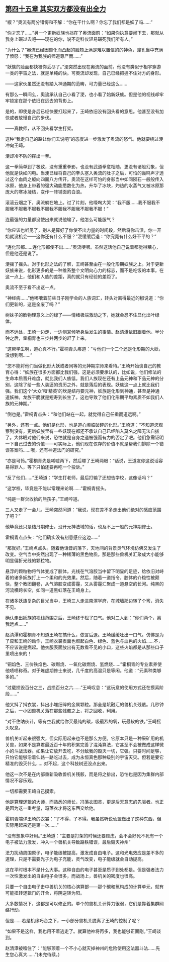 ## [第四十五章 其实双方都没有出全力](https://www.xxbiquge.com/11_11207/9123072.html)


  “椒？”奥流有两分错愕和不解：“你在干什么啊？你忘了我们都是妖了吗……”

  “你才忘了……”另一个更新妖族也挡在了奥流面前：“如果你执意要闹下去，那就从我身上碾过去吧——现在的你，说不定科仪轻易碾死我们所有人。”

  “为什么？”奥流已经因兽化而凸起的脸颊上满是难以置信的的神色，瞳孔当中充满了愤怒：“我在为我族的师道尊严而……”

  “妖族的脸面都快被你丢尽了。”浭突然出现在奧流的面前。他没有类似于相宇穿游一类的宇宙之法，就是单纯的快。可奧流却发现，自己已经把握不住对方的身形。

  ——这家伙虽然还没有踏入神通期的范畴，可力量已经这么……

  有那么一瞬间么，奧流承认自己小看了浭，也小看了始新妖族。但是他的视线却牢牢锁定在那个依旧在远去的背影上。

  是的，即使是身后已经快要打起来了，王崎依旧没有回头看的意思。他甚至没有加快或者放慢自己的步伐。

  ——真教师，从不回头看学生打架。

  这种“我走自己的路让你们去说吧”的态度进一步激发了奥流的怒气。他就要绕过浭冲向王崎。

  浭却冷不防的挥出一拳。

  这一拳简单到了极致，没有重重拳影，也没有武道拳意相随，更没有诸般幻象，但他就是快如闪电。当浭已经将自己的拳头塞入奥流的肚子之后，可怕的轰鸣声才透过这个血肉之躯向四面八方传开。奥流在这样可怕的身影当中如同陨石一般般传入冰原，他身上带着的强大动能悉数化为热，升华了冰块，灼热的水蒸气又被冰原那庞大的寒冰凝结，变作一阵铺面的白浪。

  滚滚云烟之下，奥流躺在地上。过了片刻，他嚎啕大哭：“我不服……我不服我不服我不服我不服我不服我不服我不服我不服我不服！”

  连最强的力量都没使出来就说他输了，他怎么可能服气？

  “你应该也听见了，别人是算好了你使不出力量的时间段，然后将你击溃，你一开始就没机会——这你还有什么不服？”浭缓缓后退：“你究竟有什么好不平的？”

  “连化形都……连化形都使不出……”奥流哽咽。虽然这话他自己说着都觉得糟心，但是他还是说了。

  浭摇了摇头。对于化形之法的了解，王崎甚至由在一般化形期妖族之上。对于更新妖族来说，化形更多的是一种维系整个文明向心力的标志，而不是吃饭的本事。在这一点上，他们和人族的差距，真的就只有经验的差距了。

  奥流不至于看不出这一点。

  “神经病……”他嘟囔着前些日子刚学会的人族词汇，转头对离得最近的椒说道：“你们更新的，这是全废了吗？”

  树妹子的脸物理意义上的绿了——情绪极端激动之下，她就会忍不住显化出叶绿体。

  而不远处，王崎一边走，一边侧耳倾听身后发生的事情。赵清潭依旧跟着他。半分钟之后，霍桐青也三步并两步的赶了上来。

  “这帮学生啊，道心真不行。”霍桐青头疼道：“亏他们一个二个还是化形期的大妖，没想到啊……”

  “您不能将他们当做化形大妖或者同等的元神期宗师来看待。”王崎开始谈自己的教育心得：“妖族在很多方面都比我们强，这是必须要承认的，比如说，他们修法的生命本质晋升难度，就比我们人族低。我们人族现在还有上品元神和下品元神的分别，这除了给一些人装逼的资历之外，就是落后的表现。妖族这一点上就比我们强。我们这个‘大众’和‘精英’的坎是结丹要元神，妖族是化形到神通，甚至是神通道妖神。龙族干脆就是短寿到长生了。这也导致了他们化形期平均素质不如我们人族的元神期。”

  “倒也是。”霍桐青点头：“和他们站在一起，就觉得自己任重而道远啊。”

  “另外，还有一点。他们是化形，也是道心濒临破碎的化形。”王崎道：“不知道您观察到没有，更新妖族里有一些妖现在都还不承认自己已经陷入莫名之障无法自拔了。大休眠对他们来说，恐怕就是自身之道被强而有力的否定了吧。他们急需证明一下自己过去的价值——可实际上，他们现在仅存的价值不就是帮我们排除一个错误答案吗……哦，还有神道法门的研究。”

  “亦是可怜。”霍桐青先是唏嘘两下，然后瞟了王崎两眼：“话说，王道友你这说话容易得罪人，等下只怕还要再吃一个投诉。”

  “反了他们……”王崎道：“学生打老师，最后打输了还想告学校，这像话吗？”

  “这学校，毕竟是不能以常理来论啊……”霍桐青摇头。

  “纯是一群欠收拾的熊孩子。”王崎啐道。

  三人又走了一会儿。王崎突然问道：“我说，现在差不多走出他们绝对的感应范围了吧？”

  他毕竟还只是结丹期修士，没开元神法域的话，也及不上一般的元神期修士。

  霍桐青点点头：“他们确实没有刻意感应这边……”

  “那就好。”王崎点点头。随着他话音的落下，天地间的背景灵气环境仿佛又发生了改变。空气当中突然出现了一种稀薄的黑色物质。那是那些兽机关汇聚成大小能够明显偏折光线的颗粒物。

  悬浮的颗粒物将气体变成了胶体。光线在气溶胶当中留下明显的足迹，给依旧对峙着的诸多妖族打上一个柔和的光效果。然后，随着一道指令，胶体的介稳性被颇快，整个教团翻卷，从气溶胶变成雾霾，又从雾霾汇聚成一道悬空的长河。纯黑的河流横跨长空，如同一道黑虹落在王崎身上。

  在诸多妖族复杂的目光当中，王崎三人走进南溟学府，在城墙那边转了个弯，消失不见。

  确认走出妖族的视线范围之后，王崎终于松了口气。他对二人到：“你们两个，离我远点……”

  赵清潭和霍桐青不知道王崎在搞什么，依言后退。王崎缓缓吐出一口气。仿佛是为了应和王崎的动作，王崎衣裳表面也燃起白色、绿色、蓝色与血色的火焰……不，不应该说是燃起。他衣服表面放出有无数看不见的小口，这些火焰都是从那些口子里喷出来的！

  “铜焰色、三价铁焰色、碳燃烧、一氧化碳燃烧、氢燃烧……”霍桐青的专业素养使他啧啧称奇。对于炼虚期修士来说，几千度的高温只是等闲。他道：“元素种类够多的。”

  “过载损毁百分之三，战损百分之六……”王崎叹息：“这玩意的使用方式还在摸索阶段……”

  他又抖了抖衣裳，抖出小堆细碎的金属颗粒。那全是坑融汇的兽机关残骸。几秒钟之后，一小团兽机关落在那些残骸之上，将之回收，利用。

  “对不住呐伙计，等有空我就给你买最纯的碳，吸最烈的氧，玩最软的铁。”王崎摇头叹息。

  兽机关听起来很强大，但实际用起来也不是那么方便。它原本只是一种采矿用的机关兽，如果不是算君最近百十年的积累完善了混沌算法，它甚至不会被做成这样微小的斗战法器。如果让它放开去吃，不分敌我的毁灭一切，它强。只要时间足够，只怕它能够沿着仙路一路吃过去，成为永恒真色那种级别的宇宙天灾。但若是要它精准的毁灭什么……对不起，这个科技树还没点出来。

  他这一次不是在内部重新吸收兽机关残骸，而是将之排出，恐怕也是因为集群内部情况不容乐观。

  一切都需要王崎自己摸索。

  他是算理逻辑的大师，而熟悉的师长，冯落衣图灵，更是后天意志的先驱者。也正是因为这一重考量，冯落衣才将这东西交给他。

  霍桐青端详王崎的衣裳：“了不得，了不得。我虽然听说仙盟做出了这种东西，但实际用起来还是第一次……”

  “没有想象中好用。”王崎道：“主要是打架的时候还要顾虑，会不会好死不死有一个电子被法力激发，冲入一个兽机关导致路秩错误，最后毁灭神州”

  法力扰动周围原子，电子能级被提高，激发成自由电子。这和光电效应是差不多的道理，只是不需要光子为电子充能，灵气改变，电子能级就会自动提高。

  这在平时根本不是什么大事。这种自由的电子甚至是质子到处都是。但是强者法力一次性激发出的自由电子会很多，而战场上，兽机关的密度也很高。

  只要一个自由电子击中兽机关的核心演算部——那个碳和氧构成的计算单元，就有可能扭转逻辑门的开合，将阴逆转为阳。

  大多数情况下，这都是可以修正的。单个的兽机关计算力很弱，它们是靠着集群网络行动。

  但是……若是机缘巧合之下，一小部分兽机关脱离了王崎的控制了呢？

  “如果不是这样，我也用不着逃走了。就算他神将再多，我也能够正面刚。”王崎谈到。

  赵清潭被噎住了：“能够顶着一个不小心就灭掉神州的危险使用这法器斗法……先生您心真大……”(未完待续。)
